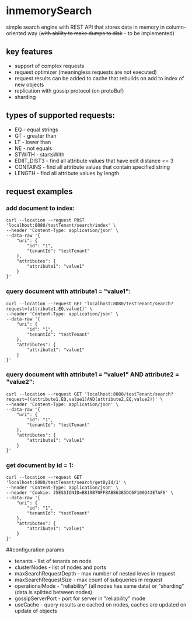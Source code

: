 # inmemorySearch

simple search engine with REST API that stores data in memory in column-oriented way
(~~with ability to make dumps to disk~~ - to be implemented)

## key features
* support of complex requests
* request optimizer (meaningless requests are not executed)
* request results can be added to cache that rebuilds on add to index of new objects
* replication with gossip protocol (on protoBuf)
* sharding

## types of supported requests:
* EQ - equal strings
* GT - greater than
* LT - lower than
* NE - not equals
* STWITH - startsWith
* EDIIT_DIST3 - find all attribute values that have edit distance <= 3
* CONTAINS - find all attribute values that contain specified string
* LENGTH - find all attribute values by length

## request examples
### add document to index:
```
curl --location --request POST 'localhost:8080/testTenant/search/index' \
--header 'Content-Type: application/json' \
--data-raw '{
	"uri": {
		"id": "1",
		"tenantId": "testTenant"
	},
	"attributes": {
		"attribute1": "value1"
	}
}'
```

### query document with attribute1 = "value1":
```
curl --location --request GET 'localhost:8080/testTenant/search?request=(attribute1,EQ,value1)' \
--header 'Content-Type: application/json' \
--data-raw '{
	"uri": {
		"id": "1",
		"tenantId": "testTenant"
	},
	"attributes": {
		"attribute1": "value1"
	}
}'
```

### query document with attribute1 = "value1" AND attribute2 = "value2":
```
curl --location --request GET 'localhost:8080/testTenant/search?request=((attribute1,EQ,value1)AND(attribute2,EQ,value2))' \
--header 'Content-Type: application/json' \
--data-raw '{
	"uri": {
		"id": "1",
		"tenantId": "testTenant"
	},
	"attributes": {
		"attribute1": "value1"
	}
}'
```

### get document by id = 1:
```
curl --location --request GET 'localhost:8080/testTenant/search/getById/1' \
--header 'Content-Type: application/json' \
--header 'Cookie: JSESSIONID=BB19B70FFBAB863B5DC6F100D43E7AF6' \
--data-raw '{
	"uri": {
		"id": "1",
		"tenantId": "testTenant"
	},
	"attributes": {
		"attribute1": "value1"
	}
}'
```

##configuration params
* tenants - list of tenants on node
* clusterNodes - list of nodes and ports
* maxSearchRequestDepth - max number of nested leves in request
* maxSearchRequestSize - max count of subqueries in request
* operationalMode - "reliability" (all nodes has same data) or "sharding" (data is splitted between nodes)
* gossipServerPort - port for server in "reliability" mode
* useCache - query results are cached on nodes, caches are updated on update of objects